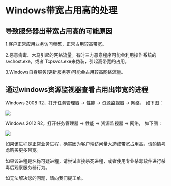 # Windows带宽占用高的处理
## 导致服务器出带宽占用高的可能原因

1.客户正常应用业务访问频繁，正常占用较高带宽。

2.恶意病毒、木马引起的网络流量。有时三方恶意程序可能会利用操作系统的svchost.exe，或者 Tcpsvcs.exe来伪装，引起高带宽的占用。

3.Windows自身服务(更新服务等)可能会占用较高网络流量。

## 通过windows资源监视器查看占用出带宽的进程

Windows 2008 R2，打开任务管理器 -> 性能 -> 资源监视器 -> 网络， 如下图：

![](../../../../../image/Elastic-Compute/Virtual-Machine/Windows/Windows%E5%B8%A6%E5%AE%BD%E5%8D%A0%E7%94%A8%E9%AB%98%E7%9A%84%E5%A4%84%E7%90%8601.png)

Windows 2012 R2，打开任务管理器 -> 性能 -> 资源监视器 -> 网络， 如下图：

![](../../../../../image/Elastic-Compute/Virtual-Machine/Windows/Windows%E5%B8%A6%E5%AE%BD%E5%8D%A0%E7%94%A8%E9%AB%98%E7%9A%84%E5%A4%84%E7%90%8602.png)

如果该进程是正常业务进程，确实因为客户端访问量大造成带宽占用高，请酌情考虑购买更多带宽。

如果该进程是名称可疑进程，请尝试直接杀死进程，或者使用专业杀毒软件进行杀毒后观察服务器行为。

如无法解决您的问题，请向我们提工单。
